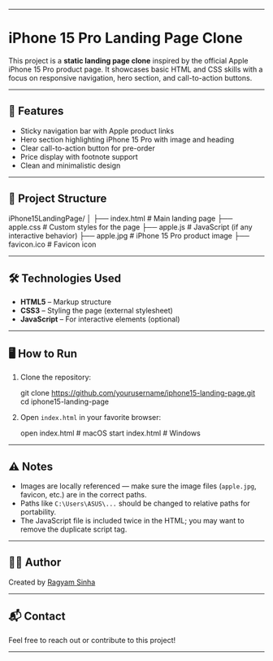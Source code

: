 

---
# iPhone 15 Pro Landing Page Clone

This project is a **static landing page clone** inspired by the official Apple iPhone 15 Pro product page. It showcases basic HTML and CSS skills with a focus on responsive navigation, hero section, and call-to-action buttons.

---

## 🚀 Features

- Sticky navigation bar with Apple product links
- Hero section highlighting iPhone 15 Pro with image and heading
- Clear call-to-action button for pre-order
- Price display with footnote support
- Clean and minimalistic design

---

## 📁 Project Structure

iPhone15LandingPage/
│
├── index.html          # Main landing page
├── apple.css           # Custom styles for the page
├── apple.js            # JavaScript (if any interactive behavior)
├── apple.jpg           # iPhone 15 Pro product image
├── favicon.ico         # Favicon icon

---

## 🛠 Technologies Used

- **HTML5** – Markup structure
- **CSS3** – Styling the page (external stylesheet)
- **JavaScript** – For interactive elements (optional)
  
---

## 🖥️ How to Run

1. Clone the repository:
  
   git clone https://github.com/yourusername/iphone15-landing-page.git
   cd iphone15-landing-page


2. Open `index.html` in your favorite browser:

   
   open index.html    # macOS
   start index.html   # Windows
   

---

## ⚠️ Notes

* Images are locally referenced — make sure the image files (`apple.jpg`, favicon, etc.) are in the correct paths.
* Paths like `C:\Users\ASUS\...` should be changed to relative paths for portability.
* The JavaScript file is included twice in the HTML; you may want to remove the duplicate script tag.

---

## 👨‍💻 Author

Created by [Ragyam Sinha](https://github.com/ragyam-sinha)

---

## 📬 Contact

Feel free to reach out or contribute to this project!

---


